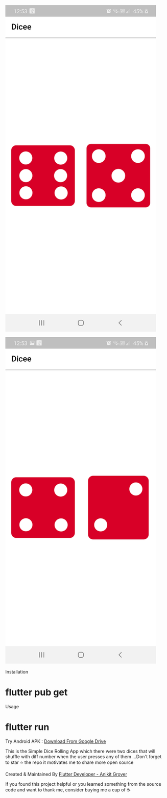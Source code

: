 


![alt text](assets/dice1.jpg)

![alt text](assets/dice2.jpg)



Installation

# flutter pub get

Usage

# flutter run

Try Android APK : <a href = "https://drive.google.com/drive/u/1/folders/1H5S9y2V3vs8EADW_boWEDKrJnZ_N6QMd"> Download From Google Drive</a>

This is the Simple Dice Rolling App which there were two dices that will shuffle  with diff number when the user presses any of them  ...Don't forget to star ⭐ the repo it motivates me to share more open source

Created & Maintained By
<a href="https://www.linkedin.com/in/anikit-grover/#">Flutter Developer - Anikit Grover </a>

If you found this project helpful or you learned something from the source code and want to thank me, consider buying me a cup of ☕


